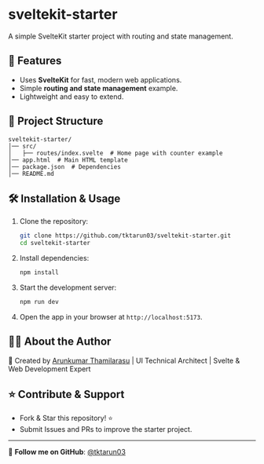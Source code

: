 # sveltekit-starter

A simple SvelteKit starter project with routing and state management.

## 🚀 Features
- Uses **SvelteKit** for fast, modern web applications.
- Simple **routing and state management** example.
- Lightweight and easy to extend.

## 📂 Project Structure
```
sveltekit-starter/
│── src/
│   ├── routes/index.svelte  # Home page with counter example
│── app.html  # Main HTML template
│── package.json  # Dependencies
│── README.md
```

## 🛠 Installation & Usage

1. Clone the repository:
   ```bash
   git clone https://github.com/tktarun03/sveltekit-starter.git
   cd sveltekit-starter
   ```

2. Install dependencies:
   ```bash
   npm install
   ```

3. Start the development server:
   ```bash
   npm run dev
   ```

4. Open the app in your browser at `http://localhost:5173`.

## 👨‍💻 About the Author

🚀 Created by [Arunkumar Thamilarasu](https://github.com/tktarun03) | UI Technical Architect | Svelte & Web Development Expert

## ⭐ Contribute & Support
- Fork & Star this repository! ⭐
- Submit Issues and PRs to improve the starter project.

---
🎯 **Follow me on GitHub**: [@tktarun03](https://github.com/tktarun03)
